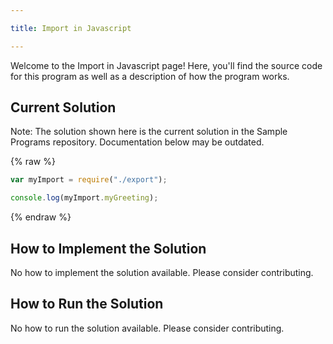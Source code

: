 ```yaml
---

title: Import in Javascript

---
```


Welcome to the Import in Javascript page! Here, you'll find the source code for this program as well as a description of how the program works.

## Current Solution

Note: The solution shown here is the current solution in the Sample Programs repository. Documentation below may be outdated.

{% raw %}

```Javascript
var myImport = require("./export");

console.log(myImport.myGreeting);

```

{% endraw %}

## How to Implement the Solution

No how to implement the solution available. Please consider contributing.

## How to Run the Solution

No how to run the solution available. Please consider contributing.